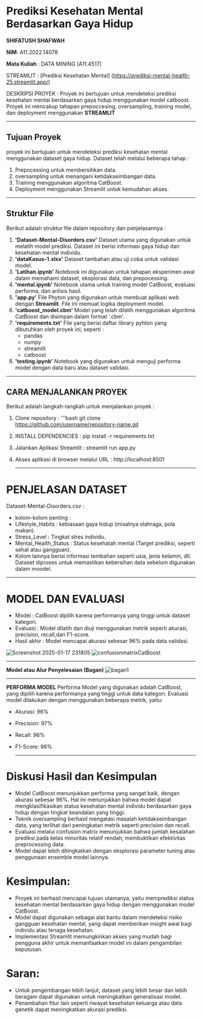 # Prediksi Kesehatan Mental Berdasarkan Gaya Hidup

**SHIFATUSH SHAFWAH**

**NIM**: A11.2022.14078
        
 **Mata Kuliah** : DATA MINING [A11.4517]

STREAMLIT : [Prediksi Kesehatan Mental] (https://prediksi-mental-health-25.streamlit.app/)

DESKRIPSI PROYEK : 
Proyek ini bertujuan untuk mendeteksi prediksi kesehatan mental berdasarkan gaya hidup menggunakan model catboost. Proyek ini mencakup tahapan prepoccesing, oversampling, training model, dan deployment menggunakan **STREAMLIT** 

---

## **Tujuan Proyek**
proyek ini bertujuan untuk mendeteksi prediksi kesehatan mental menggunakan dataset gaya hidup. Dataset telah melalui beberapa tahap :
1. Prepocessing untuk membersihkan data.
2. oversampling untuk menangani ketidakseimbangan data.
3. Training menggunakan algoritma CatBoost.
4. Deployment menggunakan Streamlit untuk kemudahan akses.

---

## **Struktur File**
Berikut adalah struktur file dalam repository dan penjelasannya :
1. **'Dataset-Mental-Disorders.csv'**
   Dataset utama yang digunakan untuk melatih model prediksi. Dataset ini berisi informasi gaya hidup dan kesehatan mental individu.
2. **'dataKasus-1.xlsx'**
   Dataset tambahan atau uji coba untuk validasi model.
3. **'Latihan.ipynb'**
   Notebook ini digunakan untuk tahapan eksperimen awal dalam memahami dataset, eksplorasi data, dan prepocessing.
4. **'mental.ipynb'**
   Notebook utama untuk training model CatBoost, evaluasi performa, dan anlisis hasil.
5. **'app.py'**
   File Phyton yang digunakan untuk membuat aplikasi web dengan **Streamlit**. File ini memuat logika deployment model.
6. **'catboost_model.cbm'**
   Model yang telah dilatih menggunakan algoritma CatBoost dan disimpan dalam format '.cbm'.
7. **'requirements.txt'**
   File yang berisi daftar library pyhton yang dibutuhkan oleh proyek ini, seperti :
   - pandas
   - numpy
   - streamlit
   - catboost
8. **'testing.ipynb'**
   Notebook yang digunakan untuk menguji performa model dengan data baru atau dataset validasi.

---

## **CARA MENJALANKAN PROYEK**
Berikut adalah langkah-langkah untuk menjalankan proyek :
1. Clone repository :
        '''bash
           git clone https://github.com/username/repository-name.git
2. INSTALL DEPENDENCIES :
        pip install -r requirements.txt
3. Jalankan Aplikasi Streamlit :
        streamlit run app.py
4. Akses aplikasi di browser melalui URL :
        http://localhost:8501

   ---

# PENJELASAN DATASET
Dataset-Mental-Disorders.csv :
- kolom-kolom penting :
- Lifestyle_Habits : kebiasaan gaya hidup (misalnya olahraga, pola makan).
- Stress_Level : Tingkat stres individu.
- Mental_Health_Status : Status kesehatah mental (Target prediksi, seperti sehat atau gangguan).
- Kolom lainnya berisi informasi tembahan seperti usia, jenis kelamin, dll.
Dataset diproses untuk memastikan kebersihan data sebelum digunakan dalam moodel.

---

# MODEL DAN EVALUASI 
- Model : CatBoost dipilih karena performanya yang tinggi untuk dataset kategori.
- Evaluasi : Model dilatih dan diuji menggunakan metrik seperti akurasi, precision, recall,dan F1-score.
- Hasil akhir : Model mencapai akurasi sebesar 96% pada data validasi.
  
![Screenshot 2025-01-17 231805](https://github.com/user-attachments/assets/137cd31c-5400-4850-93d0-13fa335fcc4f)
![confusionmatrixCatBoost](https://github.com/user-attachments/assets/da5d76cb-c189-445f-aab8-35ed65c2be66)

---

**Model atau Alur Penyelesaian (Bagan)**
![bagan1](https://github.com/user-attachments/assets/ac29a5b1-080a-49d9-842e-840ed41c9c29)


---
**PERFORMA MODEL**
Performa Model yang digunakan adalah CatBoost, yang dipilih karena performanya yang tinggi untuk data kategori. Evaluasi model dilakukan dengan menggunakan beberapa metrik, yaitu:
 - Akurasi: 96%
 - Precision: 97%
 - Recall: 96%
 - F1-Score: 96%

   ---
   
 # Diskusi Hasil dan Kesimpulan
- Model CatBoost menunjukkan performa yang sangat baik, dengan akurasi sebesar 96%. Hal ini menunjukkan bahwa model dapat mengklasifikasikan status kesehatan mental individu berdasarkan gaya hidup dengan tingkat keandalan yang tinggi.
- Teknik oversampling berhasil mengatasi masalah ketidakseimbangan data, yang terlihat dari peningkatan metrik seperti precision dan recall.
- Evaluasi melalui confusion matrix menunjukkan bahwa jumlah kesalahan prediksi pada kelas minoritas relatif rendah, membuktikan efektivitas preprocessing data.
- Model dapat lebih ditingkatkan dengan eksplorasi parameter tuning atau penggunaan ensemble model lainnya.

# Kesimpulan:
 - Proyek ini berhasil mencapai tujuan utamanya, yaitu memprediksi status kesehatan mental berdasarkan gaya hidup dengan menggunakan model CatBoost.
 - Model dapat digunakan sebagai alat bantu dalam mendeteksi risiko gangguan kesehatan mental, yang dapat memberikan insight awal bagi individu atau tenaga kesehatan.
 - Implementasi Streamlit memungkinkan akses yang mudah bagi pengguna akhir untuk memanfaatkan model ini dalam pengambilan keputusan.

# Saran:
 - Untuk pengembangan lebih lanjut, dataset yang lebih besar dan lebih beragam dapat digunakan untuk meningkatkan generalisasi model.
 - Penambahan fitur lain seperti riwayat kesehatan keluarga atau data genetik dapat meningkatkan akurasi prediksi.

   

